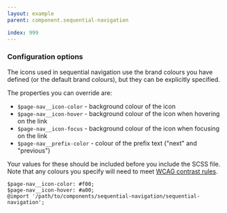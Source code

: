 ```yaml
---
layout: example
parent: component.sequential-navigation

index: 999
---
```


### Configuration options

The icons used in sequential navigation use the brand colours you have defined (or the default brand colours), but they can be explicitly specified.

The properties you can override are:

* `$page-nav__icon-color` - background colour of the icon  
* `$page-nav__icon-hover` - background colour of the icon when hovering on the link  
* `$page-nav__icon-focus` - background colour of the icon when focusing on the link  
* `$page-nav__prefix-color` - colour of the prefix text ("next" and "previous")

Your values for these should be included before you include the SCSS file. Note that any colours you specify will need to meet [WCAG contrast rules](https://www.w3.org/TR/WCAG21/#contrast-minimum).

    $page-nav__icon-color: #f00;
    $page-nav__icon-hover: #a00;
    @import '/path/to/components/sequential-navigation/sequential-navigation';
